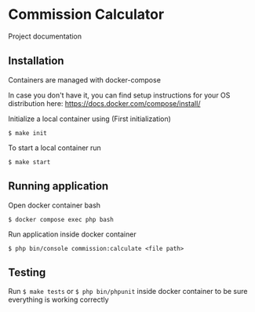 # Commission Calculator

Project documentation

## Installation

Containers are managed with docker-compose

In case you don't have it, you can find setup instructions for your OS distribution here: https://docs.docker.com/compose/install/

Initialize a local container using (First initialization)

`$ make init `


To start a local container run

`$ make start `



## Running application

Open docker container bash

`$ docker compose exec php bash`

Run application inside docker container 

`$ php bin/console commission:calculate <file path>`


## Testing 

Run `$ make tests` or `$ php bin/phpunit` inside docker container to be sure everything is working correctly
